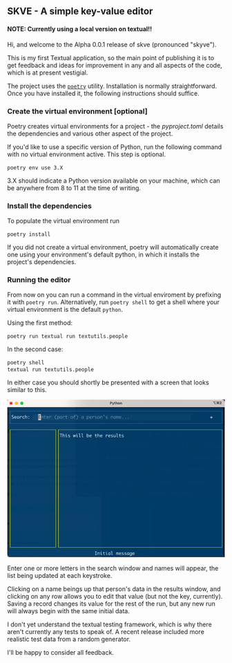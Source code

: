 ## SKVE - A simple key-value editor

#### NOTE: Currently using a local version on textual!!

Hi, and welcome to the Alpha 0.0.1 release of skve (pronounced "skyve").

This is my first Textual application,
so the main point of publishing it
is to get feedback and ideas for improvement
in any and all aspects of the code,
which is at present vestigial.

The project uses the [`poetry`](https://python-poetry.org/docs/) utility.
Installation is normally straightforward.
Once you have installed it,
the following instructions should suffice.

### Create the virtual environment [optional]

Poetry creates virtual environments for a project -
the _pyproject.toml_ details the dependencies and
various other aspect of the project.

If you'd like to use a specific version of Python,
run the following command with no virtual environment active.
This step is optional.

```shell
poetry env use 3.X
```

3.X should indicate a Python version
available on your machine,
which can be anywhere from 8 to 11
at the time of writing.

### Install the dependencies

To populate the virtual environment run

```shell
poetry install
```

If you did not create a virtual environment,
poetry will automatically create one
using your environment's default python,
in which it installs the project's dependencies.

### Running the editor

From now on you can run a command
in the virtual enviroment
by prefixing it with `poetry run`.
Alternatively, run `poetry shell`
to get a shell where your virtual
environment is the default `python`.

Using the first method:

    poetry run textual run textutils.people

In the second case:

    poetry shell
    textual run textutils.people

In either case
you should shortly be presented with
a screen that looks similar to this.

![SKiVE opening screen](images/screen1.png "SKiVE Opening Screen")

Enter one or more letters in the search window and names will appear,
the list being updated at each keystroke.

Clicking on a name beings up that person's data in the results window,
and clicking on any row allows you to edit that value (but not the key,
currently). Saving a record changes its value for the rest of the
run, but any new run will always begin with the same initial data.

I don't yet understand the textual testing framework,
which is why there aren't currently any tests to speak of.
A recent release included more realistic test data from
a random generator.

I'll be happy to consider all feedback.
